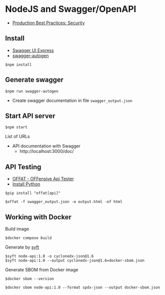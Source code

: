 # NodeJS and Swagger/OpenAPI
* [Production Best Practices: Security](https://expressjs.com/en/advanced/best-practice-security.html)

## Install
* [Swagger UI Express](https://www.npmjs.com/package/swagger-ui-express)
* [swagger-autogen](https://www.npmjs.com/package/swagger-autogen)
```
$npm install
```

## Generate swagger
```
$npm run swagger-autogen
```
* Create swagger documentation in file `swagger_output.json`

## Start API server
```
$npm start
```

List of URLs
* API documentation with Swagger
  * http://localhost:3000/doc/

## API Testing
* [OFFAT - OFFensive Api Tester](https://github.com/OWASP/OFFAT)
* [Install Python](https://www.python.org/)
```
$pip install "offat[api]"

$offat -f swagger_output.json -o output.html -of html
```

## Working with Docker

Build image
```
$docker compose build
```

Generate by [syft](https://github.com/anchore/syft)
```
$syft node-api:1.0 -o cyclonedx-json@1.6
$syft node-api:1.0 --output cyclonedx-json@1.6=docker-sbom.json
```

Generate SBOM from Docker image
```
$docker sbom --version

$docker sbom node-api:1.0 --format spdx-json --output docker-sbom.json
```